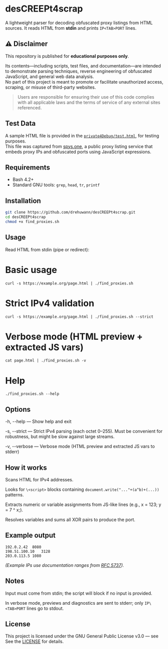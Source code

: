 # desCREEPt4scrap
A lightweight parser for decoding obfuscated proxy listings from HTML sources.
It reads HTML from **stdin** and prints `IP<TAB>PORT` lines.

## ⚠️ Disclaimer
This repository is published for **educational purposes only**.

Its contents—including scripts, test files, and documentation—are intended to demonstrate parsing techniques, reverse engineering of obfuscated JavaScript, and general web data analysis.  
No part of this project is meant to promote or facilitate unauthorized access, scraping, or misuse of third-party websites.

> Users are responsible for ensuring their use of this code complies with all applicable laws and the terms of service of any external sites referenced.

## Test Data
A sample HTML file is provided in the [`private4Debug/test.html`](private4Debug/test.html), for testing purposes.  
This file was captured from [spys.one](https://spys.one), a public proxy listing service that embeds proxy IPs and obfuscated ports using JavaScript expressions.

## Requirements
- Bash 4.2+
- Standard GNU tools: `grep`, `head`, `tr`, `printf`

## Installation
``` bash
git clone https://github.com/drehuwann/desCREEPt4scrap.git
cd desCREEPt4scrap
chmod +x find_proxies.sh
```

## Usage
Read HTML from stdin (pipe or redirect):

# Basic usage
`curl -s https://example.org/page.html | ./find_proxies.sh`

# Strict IPv4 validation
`curl -s https://example.org/page.html | ./find_proxies.sh --strict`

# Verbose mode (HTML preview + extracted JS vars)
`cat page.html | ./find_proxies.sh -v`

# Help
`./find_proxies.sh --help`

## Options
-h, --help — Show help and exit

-s, --strict — Strict IPv4 parsing (each octet 0–255). Must be convenient for robustness, but might be slow against large streams.

-v, --verbose — Verbose mode (HTML preview and extracted JS vars to stderr)

## How it works
Scans HTML for IPv4 addresses.

Looks for `\<script>` blocks containing `document.write("..."+(a^b)+(...))` patterns.

Extracts numeric or variable assignments from JS-like lines (e.g., x = 123; y = 7 ^ x;).

Resolves variables and sums all XOR pairs to produce the port.

## Example output
```text
192.0.2.42  8080
198.51.100.10   3128
203.0.113.5 1080
```
*(Example IPs use documentation ranges from [RFC 5737](https://datatracker.ietf.org/doc/html/rfc5737)).*

## Notes
Input must come from stdin; the script will block if no input is provided.

In verbose mode, previews and diagnostics are sent to stderr; only `IP\<TAB>PORT` lines go to stdout.

## License
This project is licensed under the GNU General Public License v3.0 — see See the [LICENSE](LICENSE) for details.